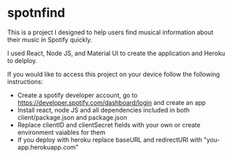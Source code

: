 # spotnfind

This is a project I designed to help users find musical information about their music in Spotify quickly. 

I used React, Node JS, and Material UI to create the application and Heroku to delploy.

If you would like to access this project on your device follow the following instructions:

- Create a spotify developer account, go to https://developer.spotify.com/dashboard/login and create an app
- Install react, node JS and all dependencies included in both client/package.json and package.json
- Replace clientID and clientSecret fields with your own or create environment vaiables for them
- If you deploy with heroku replace baseURL and redirectURI with "you-app.herokuapp.com" 

